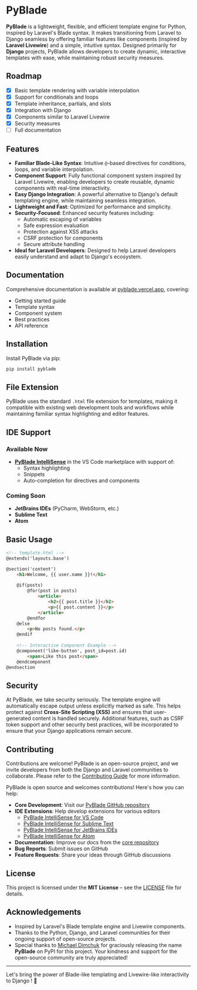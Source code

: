 # PyBlade

**PyBlade** is a lightweight, flexible, and efficient template engine for Python, inspired by Laravel's Blade syntax. It makes transitioning from Laravel to Django seamless by offering familiar features like components (inspired by **Laravel Livewire**) and a simple, intuitive syntax. Designed primarily for **Django** projects, PyBlade allows developers to create dynamic, interactive templates with ease, while maintaining robust security measures.

## Roadmap

- [x] Basic template rendering with variable interpolation
- [x] Support for conditionals and loops
- [x] Template inheritance, partials, and slots
- [x] Integration with Django
- [x] Components similar to Laravel Livewire
- [x] Security measures
- [ ] Full documentation

## Features

- **Familiar Blade-Like Syntax**: Intuitive `@`-based directives for conditions, loops, and variable interpolation.
- **Component Support**: Fully functional component system inspired by Laravel Livewire, enabling developers to create reusable, dynamic components with real-time interactivity.
- **Easy Django Integration**: A powerful alternative to Django's default templating engine, while maintaining seamless integration.
- **Lightweight and Fast**: Optimized for performance and simplicity.
- **Security-Focused**: Enhanced security features including:
  - Automatic escaping of variables
  - Safe expression evaluation
  - Protection against XSS attacks
  - CSRF protection for components
  - Secure attribute handling
- **Ideal for Laravel Developers**: Designed to help Laravel developers easily understand and adapt to Django's ecosystem.

## Documentation

Comprehensive documentation is available at [pyblade.vercel.app](https://pyblade.vercel.app), covering:
- Getting started guide
- Template syntax
- Component system
- Best practices
- API reference


## Installation

Install PyBlade via pip:

```bash
pip install pyblade
```

## File Extension

PyBlade uses the standard `.html` file extension for templates, making it compatible with existing web development tools and workflows while maintaining familiar syntax highlighting and editor features.


## IDE Support

### Available Now
- [**PyBlade IntelliSense**](https://marketplace.visualstudio.com/items?itemName=antares.pyblade-intellisense) in the VS Code marketplace with support of:
  - Syntax highlighting
  - Snippets
  - Auto-completion for directives and components

### Coming Soon
- **JetBrains IDEs** (PyCharm, WebStorm, etc.)
- **Sublime Text**
- **Atom**

## Basic Usage

```html
<!-- template.html -->
@extends('layouts.base')

@section('content')
    <h1>Welcome, {{ user.name }}!</h1>
    
    @if(posts)
        @for(post in posts)
            <article>
                <h2>{{ post.title }}</h2>
                <p>{{ post.content }}</p>
            </article>
        @endfor
    @else
        <p>No posts found.</p>
    @endif
    
    <!-- Interactive Component Example -->
    @component('like-button', post_id=post.id)
        <span>Like this post</span>
    @endcomponent
@endsection
```

## Security

At PyBlade, we take security seriously. The template engine will automatically escape output unless explicitly marked as safe. This helps protect against **Cross-Site Scripting (XSS)** and ensures that user-generated content is handled securely. Additional features, such as CSRF token support and other security best practices, will be incorporated to ensure that your Django applications remain secure.

## Contributing

Contributions are welcome! PyBlade is an open-source project, and we invite developers from both the Django and Laravel communities to collaborate. Please refer to the [Contributing Guide](docs/docs/CONTRIBUTING.md) for more information.

PyBlade is open source and welcomes contributions! Here's how you can help:

- **Core Development**: Visit our [PyBlade GitHub repository](https://github.com/antaresmugisho/pyblade)
- **IDE Extensions**: Help develop extensions for various editors
    - [PyBlade IntelliSense for VS Code](https://github.com/antaresmugisho/pybladeintellisense-vscode)
    - [PyBlade IntelliSense for Sublime Text](https://github.com/antaresmugisho/pybladeintellisense-sublime)
    - [PyBlade IntelliSense for JetBrains IDEs](https://github.com/antaresmugisho/pybladeintellisense-jetbrains)
    - [PyBlade IntelliSense for Atom](https://github.com/antaresmugisho/pybladeintellisense-atom)
- **Documentation**: Improve our docs from the [core repository](https://github.com/antaresmugisho/pyblade)
- **Bug Reports**: Submit issues on GitHub
- **Feature Requests**: Share your ideas through GitHub discussions


## License

This project is licensed under the **MIT License** – see the [LICENSE](LICENSE) file for details.

## Acknowledgements

- Inspired by Laravel's Blade template engine and Livewire components.
- Thanks to the Python, Django, and Laravel communities for their ongoing support of open-source projects.
- Special thanks to [Michael Dimchuk](https://github.com/michaeldimchuk) for graciously releasing the
name **PyBlade** on PyPI for this project. Your kindness and support for the open-source community are truly appreciated!

---
Let's bring the power of Blade-like templating and Livewire-like interactivity to Django ! 🚀
